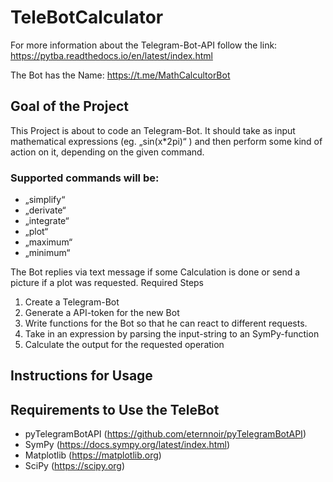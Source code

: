 # TeleBotCalculator

For more information about the Telegram-Bot-API follow the link:
  https://pytba.readthedocs.io/en/latest/index.html

The Bot has the Name: https://t.me/MathCalcultorBot


## Goal of the Project

This Project is about to code an Telegram-Bot. It should take as input mathematical expressions (eg. „sin(x*2pi)“ ) and then perform some kind of action on it, depending on the given command.

### Supported commands will be: 

- „simplify“
- „derivate“
- „integrate“
- „plot“
- „maximum“ 
- „minimum“

The Bot replies via text message if some Calculation is done or send a picture if a plot was requested.
Required Steps
1. Create a Telegram-Bot
2. Generate a API-token for the new Bot
3. Write functions for the Bot so that he can react to different requests.
4. Take in an expression by parsing the input-string to an SymPy-function 
5. Calculate the output for the requested operation

## Instructions for Usage


## Requirements to Use the TeleBot

- pyTelegramBotAPI (https://github.com/eternnoir/pyTelegramBotAPI) 
- SymPy (https://docs.sympy.org/latest/index.html)
- Matplotlib (https://matplotlib.org)
- SciPy (https://scipy.org)

